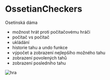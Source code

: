 # OssetianCheckers

Osetinská dáma 

+ možnost hrát proti počítačovému hráči
+ počítač vs počítač
+ ukládání
+ historie tahu a undo funkce
+ výpočet a zobrazení nejlepšího možného tahu
+ zobrazení povolených tahů
+ zobrazení posledního tahu

![hra](https://user-images.githubusercontent.com/26610601/107247181-4d6f1780-6a31-11eb-96eb-3cbd08bdeb30.gif)
